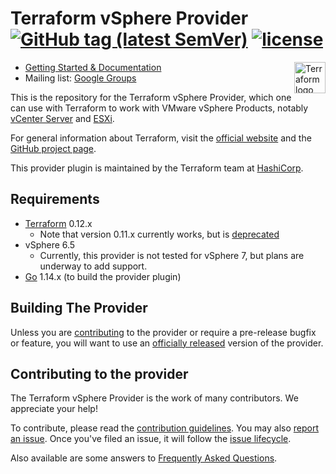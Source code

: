 # Terraform vSphere Provider [![GitHub tag (latest SemVer)](https://img.shields.io/github/v/tag/hashicorp/terraform-provider-vsphere?label=release)](https://github.com/hashicorp/terraform-provider-vsphere/releases) [![license](https://img.shields.io/github/license/hashicorp/terraform-provider-vsphere.svg)]()


<a href="https://terraform.io">
    <img src="https://cdn.rawgit.com/hashicorp/terraform-website/master/content/source/assets/images/logo-hashicorp.svg" alt="Terraform logo" title="Terrafpr," align="right" height="50" />
</a>

* [Getting Started & Documentation](https://www.terraform.io/docs/providers/vsphere/index.html)
* Mailing list: [Google Groups](http://groups.google.com/group/terraform-tool)


This is the repository for the Terraform vSphere Provider, which one can use
with Terraform to work with VMware vSphere Products, notably [vCenter
Server][vmware-vcenter] and [ESXi][vmware-esxi].

[vmware-vcenter]: https://www.vmware.com/products/vcenter-server.html
[vmware-esxi]: https://www.vmware.com/products/esxi-and-esx.html

For general information about Terraform, visit the [official
website][tf-website] and the [GitHub project page][tf-github].

[tf-website]: https://terraform.io/
[tf-github]: https://github.com/hashicorp/terraform

This provider plugin is maintained by the Terraform team at [HashiCorp](https://www.hashicorp.com/).

## Requirements
-	[Terraform](https://www.terraform.io/downloads.html) 0.12.x
    - Note that version 0.11.x currently works, but is [deprecated](https://www.hashicorp.com/blog/deprecating-terraform-0-11-support-in-terraform-providers/)
- vSphere 6.5    
   -  Currently, this provider is not tested for vSphere 7, but plans are underway to add support.
-	[Go](https://golang.org/doc/install) 1.14.x (to build the provider plugin)

## Building The Provider

Unless you are [contributing](_about/CONTRIBUTING.md) to the provider or require a
pre-release bugfix or feature, you will want to use an [officially released](https://github.com/hashicorp/terraform-provider-vsphere/releases)
version of the provider.


## Contributing to the provider

The Terraform vSphere Provider is the work of many contributors. We appreciate your help!

To contribute, please read the [contribution guidelines](_about/CONTRIBUTING.md). You may also [report an issue](https://github.com/hashicorp/terraform-provider-vsphere/issues/new/choose). Once you've filed an issue, it will follow the [issue lifecycle](_about/ISSUES.md).

Also available are some answers to [Frequently Asked Questions](_about/FAQ.md).



